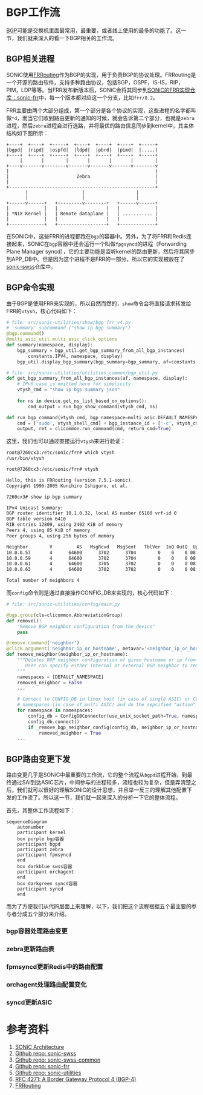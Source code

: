 # BGP工作流

[BGP][BGP]可能是交换机里面最常用，最重要，或者线上使用的最多的功能了。这一节，我们就来深入的看一下BGP相关的工作流。

## BGP相关进程

SONiC使用[FRRouting][FRRouting]作为BGP的实现，用于负责BGP的协议处理。FRRouting是一个开源的路由软件，支持多种路由协议，包括BGP，OSPF，IS-IS，RIP，PIM，LDP等等。当FRR发布新版本后，SONiC会将其同步到[SONiC的FRR实现仓库：sonic-frr][SONiCFRR]中，每一个版本都对应这一个分支，比如`frr/8.2`。

FRR主要由两个大部分组成，第一个部分是各个协议的实现，这些进程的名字都叫做`*d`，而当它们收到路由更新的通知的时候，就会告诉第二个部分，也就是`zebra`进程，然后`zebra`进程会进行选路，并将最优的路由信息同步到kernel中，其主体结构如下图所示：

```
+----+  +----+  +-----+  +----+  +----+  +----+  +-----+
|bgpd|  |ripd|  |ospfd|  |ldpd|  |pbrd|  |pimd|  |.....|
+----+  +----+  +-----+  +----+  +----+  +----+  +-----+
     |       |        |       |       |       |        |
+----v-------v--------v-------v-------v-------v--------v
|                                                      |
|                         Zebra                        |
|                                                      |
+------------------------------------------------------+
       |                    |                   |
       |                    |                   |
+------v------+   +---------v--------+   +------v------+
|             |   |                  |   |             |
| *NIX Kernel |   | Remote dataplane |   | ........... |
|             |   |                  |   |             |
+-------------+   +------------------+   +-------------+
```

在SONiC中，这些FRR的进程都跑在`bgp`的容器中。另外，为了将FRR和Redis连接起来，SONiC在`bgp`容器中还会运行一个叫做`fpgsyncd`的进程（Forwarding Plane Manager syncd），它的主要功能是监听kernel的路由更新，然后将其同步到APP_DB中。但是因为这个进程不是FRR的一部分，所以它的实现被放在了[sonic-swss][SONiCSWSS]仓库中。

## BGP命令实现

由于BGP是使用FRR来实现的，所以自然而然的，`show`命令会将直接请求转发给FRR的`vtysh`，核心代码如下：

```python
# file: src/sonic-utilities/show/bgp_frr_v4.py
# 'summary' subcommand ("show ip bgp summary")
@bgp.command()
@multi_asic_util.multi_asic_click_options
def summary(namespace, display):
    bgp_summary = bgp_util.get_bgp_summary_from_all_bgp_instances(
        constants.IPV4, namespace, display)
    bgp_util.display_bgp_summary(bgp_summary=bgp_summary, af=constants.IPV4)

# file: src/sonic-utilities/utilities_common/bgp_util.py
def get_bgp_summary_from_all_bgp_instances(af, namespace, display):
    # IPv6 case is emitted here for simplicity
    vtysh_cmd = "show ip bgp summary json"
    
    for ns in device.get_ns_list_based_on_options():
        cmd_output = run_bgp_show_command(vtysh_cmd, ns)

def run_bgp_command(vtysh_cmd, bgp_namespace=multi_asic.DEFAULT_NAMESPACE, vtysh_shell_cmd=constants.VTYSH_COMMAND):
    cmd = ['sudo', vtysh_shell_cmd] + bgp_instance_id + ['-c', vtysh_cmd]
    output, ret = clicommon.run_command(cmd, return_cmd=True)
```

这里，我们也可以通过直接运行`vtysh`来进行验证：

```bash
root@7260cx3:/etc/sonic/frr# which vtysh
/usr/bin/vtysh

root@7260cx3:/etc/sonic/frr# vtysh

Hello, this is FRRouting (version 7.5.1-sonic).
Copyright 1996-2005 Kunihiro Ishiguro, et al.

7260cx3# show ip bgp summary

IPv4 Unicast Summary:
BGP router identifier 10.1.0.32, local AS number 65100 vrf-id 0
BGP table version 6410
RIB entries 12809, using 2402 KiB of memory
Peers 4, using 85 KiB of memory
Peer groups 4, using 256 bytes of memory

Neighbor        V         AS   MsgRcvd   MsgSent   TblVer  InQ OutQ  Up/Down State/PfxRcd   PfxSnt
10.0.0.57       4      64600      3702      3704        0    0    0 08:15:03         6401     6406
10.0.0.59       4      64600      3702      3704        0    0    0 08:15:03         6401     6406
10.0.0.61       4      64600      3705      3702        0    0    0 08:15:03         6401     6406
10.0.0.63       4      64600      3702      3702        0    0    0 08:15:03         6401     6406

Total number of neighbors 4
```

而`config`命令则是通过直接操作CONFIG_DB来实现的，核心代码如下：

```python
# file: src/sonic-utilities/config/main.py

@bgp.group(cls=clicommon.AbbreviationGroup)
def remove():
    "Remove BGP neighbor configuration from the device"
    pass

@remove.command('neighbor')
@click.argument('neighbor_ip_or_hostname', metavar='<neighbor_ip_or_hostname>', required=True)
def remove_neighbor(neighbor_ip_or_hostname):
    """Deletes BGP neighbor configuration of given hostname or ip from devices
       User can specify either internal or external BGP neighbor to remove
    """
    namespaces = [DEFAULT_NAMESPACE]
    removed_neighbor = False
    ...

    # Connect to CONFIG_DB in linux host (in case of single ASIC) or CONFIG_DB in all the
    # namespaces (in case of multi ASIC) and do the sepcified "action" on the BGP neighbor(s)
    for namespace in namespaces:
        config_db = ConfigDBConnector(use_unix_socket_path=True, namespace=namespace)
        config_db.connect()
        if _remove_bgp_neighbor_config(config_db, neighbor_ip_or_hostname):
            removed_neighbor = True
    ...
```

## BGP路由变更下发

路由变更几乎是SONiC中最重要的工作流，它的整个流程从`bgpd`进程开始，到最终通过SAI到达ASIC芯片，中间参与的进程较多，流程也较为复杂，但是弄清楚之后，我们就可以很好的理解SONiC的设计思想，并且举一反三的理解其他配置下发的工作流了。所以这一节，我们就一起来深入的分析一下它的整体流程。

首先，其整体工作流程如下：

```mermaid
sequenceDiagram
    autonumber
    participant kernel
    box purple bgp容器
    participant bgpd
    participant zebra
    participant fpmsyncd
    end
    box darkblue swss容器
    participant orchagent
    end
    box darkgreen syncd容器
    participant syncd
    end
```

而为了方便我们从代码层面上来理解，以下，我们把这个流程根据五个最主要的参与者分成五个部分来介绍。

### bgp容器处理路由变更

### zebra更新路由表

### fpmsyncd更新Redis中的路由配置

### orchagent处理路由配置变化

### syncd更新ASIC

# 参考资料

1. [SONiC Architecture][SONiCArch]
2. [Github repo: sonic-swss][SONiCSWSS]
3. [Github repo: sonic-swss-common][SONiCSWSSCommon]
4. [Github repo: sonic-frr][SONiCFRR]
5. [Github repo: sonic-utilities][SONiCUtil]
6. [RFC 4271: A Border Gateway Protocol 4 (BGP-4)][BGP]
7. [FRRouting][FRRouting]

[SONiCArch]: https://github.com/sonic-net/SONiC/wiki/Architecture
[SONiCSWSS]: https://github.com/sonic-net/sonic-swss
[SONiCSWSSCommon]: https://github.com/sonic-net/sonic-swss-common
[SONiCFRR]: https://github.com/sonic-net/sonic-frr
[SONiCUtil]: https://github.com/sonic-net/sonic-utilities
[BGP]: https://datatracker.ietf.org/doc/html/rfc4271
[FRRouting]: https://frrouting.org/